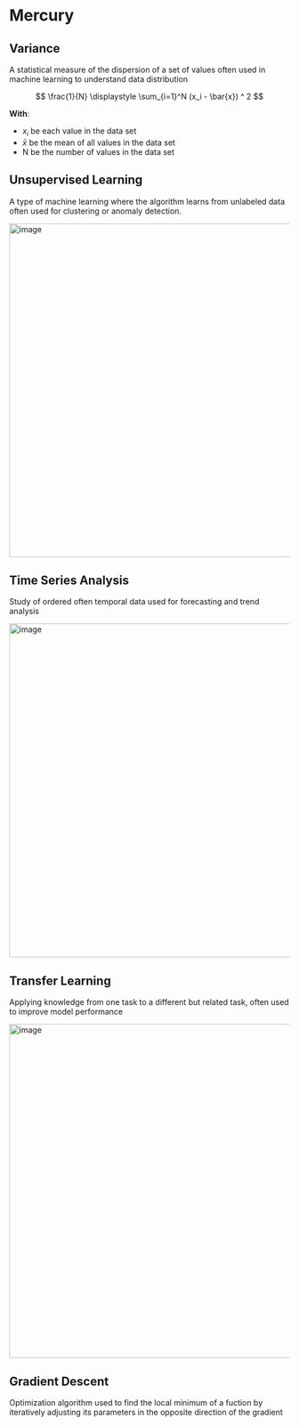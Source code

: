 # Mercury

Variance
--
A statistical measure of the dispersion of a set of values often used in machine learning to understand data distribution

$$
\frac{1}{N} \displaystyle \sum_{i=1}^N (x_i - \bar{x}) ^ 2
$$

**With**:
- $x_i$ be each value in the data set
- $\bar{x}$ be the mean of all values in the data set
- N be the number of values in the data set

Unsupervised Learning
--

A type of machine learning where the algorithm learns from unlabeled data often used for clustering or anomaly detection.

<img src="https://github.com/user-attachments/assets/13b071f3-177d-4e8d-8e27-6b295b9fa1b7" alt="image" width="600"/>

Time Series Analysis
--

Study of ordered often temporal data used for forecasting and trend analysis

<img src="https://github.com/user-attachments/assets/69cdf1c0-5e77-4508-bf71-07702c3c0a76" alt="image" width="600"/>

Transfer Learning
--

Applying knowledge from one task to a different but related task, often used to improve model performance

<img src="https://github.com/user-attachments/assets/5f3750d0-b355-4242-b808-92a30fe078a0" alt="image" width="600"/>

Gradient Descent
--

Optimization algorithm used to find the local minimum of a fuction by iteratively adjusting its parameters in the opposite direction of the gradient

